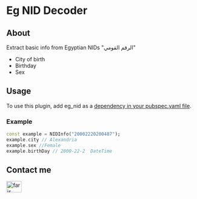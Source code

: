# Eg NID Decoder
## About 
Extract basic info from Egyptian NIDs "الرقم القومي" 
  - City of birth  
  - Birthday
  - Sex

## Usage 
To use this plugin, add eg_nid as a [dependency in your pubspec.yaml file](https://flutter.dev/platform-plugins/).

### Example 
```dart
const example = NIDInfo("20002220200487");
example.city // Alexandria
example.sex //Female
example.birthDay // 2000-22-2  DateTime
```
## Contact me
<a href="https://www.linkedin.com/in/faris-waheed-1a609b18b/" target="blank"><img src="https://raw.githubusercontent.com/rahuldkjain/github-profile-readme-generator/master/src/images/icons/Social/linked-in-alt.svg" alt="faris waheed" height="30" width="40" /></a>
